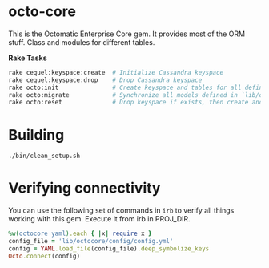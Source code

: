 # octo-core

This is the Octomatic Enterprise Core gem. It provides most of the ORM stuff. Class and modules for different tables.


**Rake Tasks**

```bash
rake cequel:keyspace:create  # Initialize Cassandra keyspace
rake cequel:keyspace:drop    # Drop Cassandra keyspace
rake octo:init               # Create keyspace and tables for all defined models
rake octo:migrate            # Synchronize all models defined in `lib/octocore/models' with Cassandra database schema
rake octo:reset              # Drop keyspace if exists, then create and migrate
```

# Building

```bash
./bin/clean_setup.sh
```

# Verifying connectivity

You can use the following set of commands in `irb` to verify all things working with this gem. Execute it from irb in PROJ_DIR.

```ruby
%w(octocore yaml).each { |x| require x }
config_file = 'lib/octocore/config/config.yml'
config = YAML.load_file(config_file).deep_symbolize_keys
Octo.connect(config)
```
